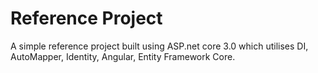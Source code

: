 # Reference Project

A simple reference project built using ASP.net core 3.0 which utilises DI, AutoMapper, Identity, Angular, Entity Framework Core.

